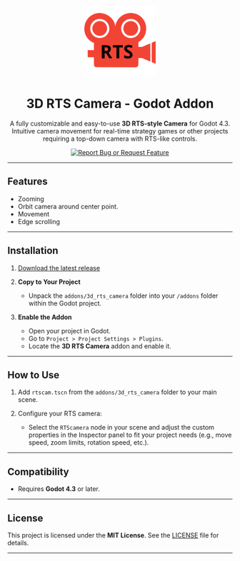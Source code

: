 <div align="center">
	<img src="images/icon.svg" alt="Logo" width="160" height="160">

# 3D RTS Camera - Godot Addon

A fully customizable and easy-to-use **3D RTS-style Camera** for Godot 4.3. Intuitive camera movement for real-time strategy games or other projects requiring a top-down camera with RTS-like controls.

[![Report Bug or Request Feature](https://img.shields.io/badge/Report%20Bug%20or%20Request%20Feature-blue?style=for-the-badge)](https://github.com/EmilHakala/3D-RTS-Camera/issues)
</div>

---

## Features

- Zooming
- Orbit camera around center point.
- Movement
- Edge scrolling

---

## Installation

1. [Download the latest release](https://github.com/emilhakala/3d-rts-camera/releases/latest)
   
2. **Copy to Your Project**
   - Unpack the `addons/3d_rts_camera` folder into your `/addons` folder within the Godot project.
     
3. **Enable the Addon**
   - Open your project in Godot.
   - Go to `Project > Project Settings > Plugins`.
   - Locate the **3D RTS Camera** addon and enable it.

---

## How to Use

1. Add  `rtscam.tscn` from the `addons/3d_rts_camera` folder to your main scene.

2. Configure your RTS camera:
   - Select the `RTScamera` node in your scene and adjust the custom properties in the Inspector panel to fit your project needs (e.g., move speed, zoom limits, rotation speed, etc.).

---

## Compatibility

- Requires **Godot 4.3** or later.

---

## License

This project is licensed under the **MIT License**. See the [LICENSE](LICENSE) file for details.

---
